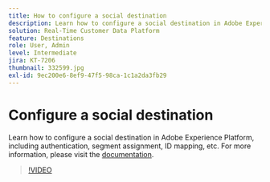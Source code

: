 ```yaml
---
title: How to configure a social destination
description: Learn how to configure a social destination in Adobe Experience Platform, including authentication, segment assignment, ID mapping, etc.
solution: Real-Time Customer Data Platform
feature: Destinations
role: User, Admin
level: Intermediate
jira: KT-7206
thumbnail: 332599.jpg
exl-id: 9ec200e6-8ef9-47f5-98ca-1c1a2da3fb29
---
```

# Configure a social destination

Learn how to configure a social destination in Adobe Experience Platform, including authentication, segment assignment, ID mapping, etc. For more information, please visit the [documentation](https://experienceleague.adobe.com/docs/experience-platform/destinations/catalog/social/overview.html).

>[!VIDEO](https://video.tv.adobe.com/v/332599/?learn=on)


